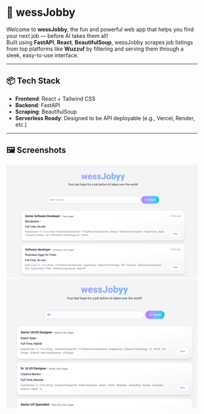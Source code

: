 # 🧠 wessJobby

Welcome to **wessJobby**, the fun and powerful web app that helps you find your next job — before AI takes them all!  
Built using **FastAPI**, **React**, **BeautifulSoup**, wessJobby scrapes job listings from top platforms like **Wuzzuf** by filtering and serving them through a sleek, easy-to-use interface.

---

## 📦 Tech Stack

- **Frontend**: React + Tailwind CSS
- **Backend**: FastAPI
- **Scraping**: BeautifulSoup
- **Serverless Ready**: Designed to be API deployable (e.g., Vercel, Render, etc.)

---

## 🖼️ Screenshots

![Image 1](screenshots/img1.png)
![Image 1](screenshots/img2.png)

